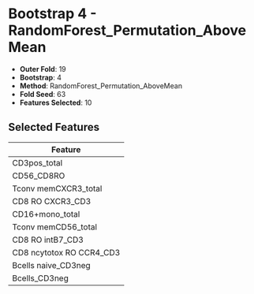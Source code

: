 # Bootstrap 4 - RandomForest_Permutation_AboveMean

- **Outer Fold**: 19
- **Bootstrap**: 4
- **Method**: RandomForest_Permutation_AboveMean
- **Fold Seed**: 63
- **Features Selected**: 10

## Selected Features

| Feature |
|---------|
| CD3pos_total |
| CD56_CD8RO |
| Tconv memCXCR3_total |
| CD8 RO CXCR3_CD3 |
| CD16+mono_total |
| Tconv memCD56_total |
| CD8 RO intB7_CD3 |
| CD8 ncytotox RO CCR4_CD3 |
| Bcells naive_CD3neg |
| Bcells_CD3neg |

